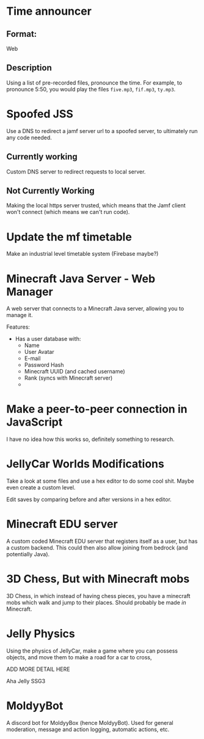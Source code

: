 # Time announcer
## Format:
Web
## Description
Using a list of pre-recorded files, pronounce the time. For example, to pronounce 5:50, you would play the files ``five.mp3``, ``fif.mp3``, ``ty.mp3``.

# Spoofed JSS
Use a DNS to redirect a jamf server url to a spoofed server, to ultimately run any code needed.

## Currently working
Custom DNS server to redirect requests to local server.

## Not Currently Working
Making the local https server trusted, which means that the Jamf client won't connect (which means we can't run code).

# Update the mf timetable
Make an industrial level timetable system (Firebase maybe?)

# Minecraft Java Server - Web Manager
A web server that connects to a Minecraft Java server, allowing you to manage it.

Features:
- Has a user database with:
  - Name
  - User Avatar
  - E-mail
  - Password Hash
  - Minecraft UUID (and cached username)
  - Rank (syncs with Minecraft server)
  - 


# Make a peer-to-peer connection in JavaScript
I have no idea how this works so, definitely something to research.

# JellyCar Worlds Modifications
Take a look at some files and use a hex editor to do some cool shit. Maybe even create a custom level.

Edit saves by comparing before and after versions in a hex editor.

# Minecraft EDU server
A custom coded Minecraft EDU server that registers itself as a user, but has a custom backend. This could then also allow joining from bedrock (and potentially Java).

# 3D Chess, But with Minecraft mobs
3D Chess, in which instead of having chess pieces, you have a minecraft mobs which walk and jump to their places. Should probably be made *in* Minecraft.

# Jelly Physics
Using the physics of JellyCar, make a game where you can possess objects, and move them to make a road for a car to cross, 

ADD MORE DETAIL HERE

Aha Jelly SSG3

# MoldyyBot
A discord bot for MoldyyBox (hence MoldyyBot). Used for general moderation, message and action logging, automatic actions, etc.